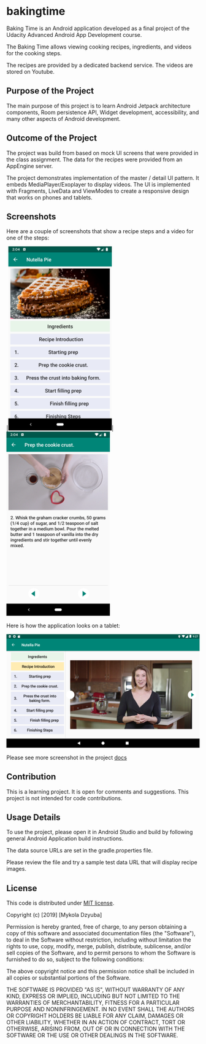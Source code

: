 # bakingtime
Baking Time is an Android application developed as a 
final project of the Udacity Advanced Android App 
Development course. 

The Baking Time allows viewing cooking recipes, 
ingredients, and videos for the cooking steps.

The recipes are provided by a dedicated backend service.
The videos are stored on Youtube.

## Purpose of the Project

The main purpose of this project is to learn Android 
Jetpack architecture components, Room persistence
API, Widget development, accessibility, and many other
aspects of Android development.

## Outcome of the Project

The project was build from based on mock UI screens that were 
provided in the class assignment. The data for the recipes were 
provided from an AppEngine server.

The project demonstrates implementation of the master / detail
UI pattern. It embeds MediaPlayer/Exoplayer to display videos.
The UI is implemented with Fragments, LiveData and ViewModes to 
create a responsive design that works on phones and tablets.

## Screenshots

Here are a couple of screenshots that show a recipe steps and a
video for one of the steps:

|<img src="./docs/images/nutella_pie.png" width="270"/>|<img src="./docs/images/step.png" width="270"/>

Here is how the application looks on a tablet:

<img src="./docs/images/tablet.png" width="512" />

Please see more screenshot in the project [docs](./docs/images)

## Contribution

This is a learning project. It is open for comments and suggestions.
This project is not intended for code contributions.

## Usage Details

To use the project, please open it in Android Studio and build by
following general Android Application build instructions.

The data source URLs are set in the gradle.properties file.

Please review the file and try a sample test data URL that will display recipe
images.

## License

This code is distributed under [MIT license](https://opensource.org/licenses/MIT).

Copyright (c) [2019] [Mykola Dzyuba]

Permission is hereby granted, free of charge, to any person obtaining a copy
of this software and associated documentation files (the "Software"), to deal
in the Software without restriction, including without limitation the rights
to use, copy, modify, merge, publish, distribute, sublicense, and/or sell
copies of the Software, and to permit persons to whom the Software is
furnished to do so, subject to the following conditions:

The above copyright notice and this permission notice shall be included in all
copies or substantial portions of the Software.

THE SOFTWARE IS PROVIDED "AS IS", WITHOUT WARRANTY OF ANY KIND, EXPRESS OR
IMPLIED, INCLUDING BUT NOT LIMITED TO THE WARRANTIES OF MERCHANTABILITY,
FITNESS FOR A PARTICULAR PURPOSE AND NONINFRINGEMENT. IN NO EVENT SHALL THE
AUTHORS OR COPYRIGHT HOLDERS BE LIABLE FOR ANY CLAIM, DAMAGES OR OTHER
LIABILITY, WHETHER IN AN ACTION OF CONTRACT, TORT OR OTHERWISE, ARISING FROM,
OUT OF OR IN CONNECTION WITH THE SOFTWARE OR THE USE OR OTHER DEALINGS IN THE
SOFTWARE.